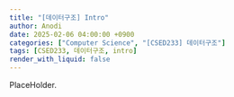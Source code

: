 ```yaml
---
title: "[데이터구조] Intro"
author: Anodi
date: 2025-02-06 04:00:00 +0900
categories: ["Computer Science", "[CSED233] 데이터구조"]
tags: [CSED233, 데이터구조, intro]
render_with_liquid: false
---
```


PlaceHolder.